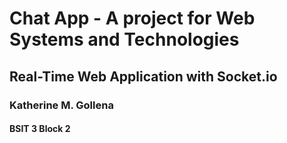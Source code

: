 # Chat App - A project for Web Systems and Technologies
## Real-Time Web Application with Socket.io
### __Katherine M. Gollena__
#### BSIT 3 Block 2